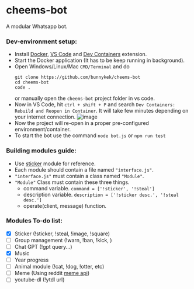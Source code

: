 # cheems-bot
A modular Whatsapp bot.

### Dev-environment setup:
- Install [Docker](https://docs.docker.com/engine/install/), [VS Code](https://code.visualstudio.com/download) and [Dev Containers](https://marketplace.visualstudio.com/items?itemName=ms-vscode-remote.remote-containers) extension.
- Start the Docker application (It has to be keep running in background).
- Open Windows/Linux/Mac `CMD/Terminal` and do
  ```
  git clone https://github.com/bunnykek/cheems-bot
  cd cheems-bot
  code .
  ```
  or manually open the `cheems-bot` project folder in vs code.
- Now in VS Code, hit `ctrl + shift + P` and search `Dev Containers: Rebuild and Reopen in Container`. 
It will take few minutes depending on your internet connection.
![image](https://github.com/bunnykek/cheems-bot/assets/67633271/57f6584b-926f-4ede-abe2-46f78d991553)
- Now the project will re-open in a proper pre-configured environment/container.
- To start the bot use the command `node bot.js` or `npm run test`

### Building modules guide:
- Use [sticker](https://github.com/bunnykek/cheems-bot/blob/main/modules/sticker/interface.js) module for reference.
- Each module should contain a file named `"interface.js"`.
- `"interface.js"` must contain a class named `"Module"`.
- `"Module"` Class must contain these three things.
  - command variable. `command = ['!sticker', '!steal']`
  - description variable. `description = ['!sticker desc.', '!steal desc.']`
  - operate(client, message) function.

### Modules To-do list:
- [x] Sticker (!sticker, !steal, !image, !square)
- [ ] Group management (!warn, !ban, !kick, )
- [ ] Chat GPT (!gpt query...)
- [x] Music 
- [ ] Year progress
- [ ] Animal module (!cat, !dog, !otter, etc)
- [ ] Meme (Using reddit [meme api](https://github.com/D3vd/Meme_Api))
- [ ] youtube-dl (!ytdl url)
